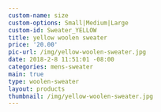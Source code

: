 ```yaml
---
custom-name: size
custom-options: Small|Medium|Large
custom-id: Sweater_YELLOW
title: yellow woolen sweater
price: '20.00'
pic-url: /img/yellow-woolen-sweater.jpg
date: 2018-2-8 11:51:01 -08:00
categories: mens-sweater
main: true
type: woolen-sweater
layout: products
thumbnail: /img/yellow-woolen-sweater.jpg
---
```

